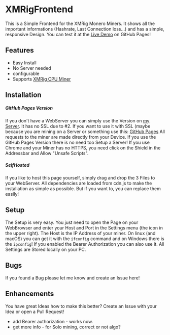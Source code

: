 # XMRigFrontend
This is a Simple Frontend for the XMRig Monero Miners.
It shows all the important informations (Hashrate, Last Connection loss...) and has a simple, responsive Design.
You can test it at the [Live Demo](https://dunklestoast.github.io/XMRigFrontend/index.html) on GitHub Pages!

## Features
- Easy Install
- No Server needed
- configurable
- Supports [XMRig CPU Miner](https://github.com/xmrig/xmrig)


## Installation
##### GitHub Pages Version
If you don't have a WebServer you can simply use the Version on [my Server](http://xmrig.dunklestoast.de/).
It has no SSL due to #2. If you want to use it with SSL (maybe because you are mining on a Server or something use this: [GitHub Pages](https://dunklestoast.github.io/XMRigFrontend/index.html)
All requests to the miner are made directly from your Device. If you use the GitHub Pages Version there is no need too Setup a Server! If you use Chrome and your Miner has no HTTPS, you need click on the Shield in the Addressbar and Allow "Unsafe Scripts". 

##### SelfHosted
If you like to host this page yourself, simply drag and drop the 3 Files to your WebServer. All dependencies are loaded from cdn.js to make the installation as simple as possible. But if you want to, you can replace them easily!

## Setup
The Setup is very easy.
You just need to open the Page on your WebBrowser and enter your Host and Port in the Settings menu (the icon in the upper right).
The Host is the IP Address of your miner. On linux (and macOS) you can get it with the `ifconfig` command and on Windows there is the `ipconfig`!
If you enabled the Bearer Authorization you can also use it. All Settings are Stored locally on your PC.


## Bugs
If you found a Bug please let me know and create an Issue here!

## Enhancements
You have great Ideas how to make this better?
Create an Issue with your Idea or open a Pull Request!

+ add Bearer authorization - works now.
+ get more info - for Solo mining, correct or not algo?